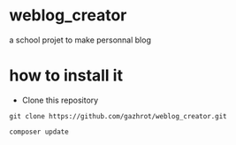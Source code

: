 # weblog_creator
a school projet to make personnal blog

# how to install it
- Clone this repository

`git clone https://github.com/gazhrot/weblog_creator.git`

`composer update`
